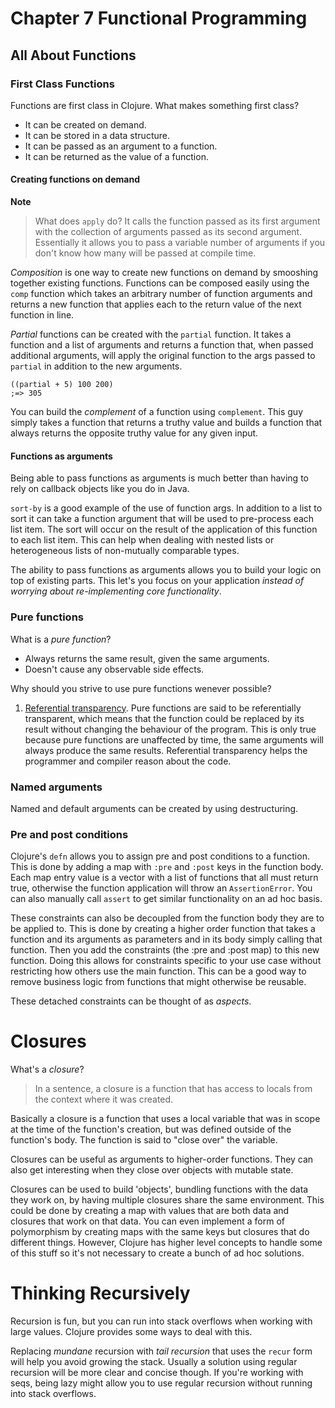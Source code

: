 Chapter 7 Functional Programming
============================================

All About Functions
--------------------------------------------

### First Class Functions

Functions are first class in Clojure. What makes something first class?

* It can be created on demand.
* It can be stored in a data structure.
* It can be passed as an argument to a function.
* It can be returned as the value of a function.

#### Creating functions on demand

**Note**
> What does `apply` do? It calls the function passed as its first argument with the collection of arguments passed as its second argument. Essentially it allows you to pass a variable number of arguments if you don't know how many will be passed at compile time.

*Composition* is one way to create new functions on demand by smooshing together existing functions. Functions can be composed easily using the `comp` function which takes an arbitrary number of function arguments and returns a new function that applies each to the return value of the next function in line.

*Partial* functions can be created with the `partial` function. It takes a function and a list of arguments and returns a function that, when passed additional arguments, will apply the original function to the args passed to `partial` in addition to the new arguments.

```
((partial + 5) 100 200)
;=> 305
```

You can build the *complement* of a function using `complement`. This guy simply takes a function that returns a truthy value and builds a function that always returns the opposite truthy value for any given input.


#### Functions as arguments

Being able to pass functions as arguments is much better than having to rely on callback objects like you do in Java.

`sort-by` is a good example of the use of function args. In addition to a list to sort it can take a function argument that will be used to pre-process each list item. The sort will occur on the result of the application of this function to each list item. This can help when dealing with nested lists or heterogeneous lists of non-mutually comparable types.

The ability to pass functions as arguments allows you to build your logic on top of existing parts. This let's you focus on your application *instead of worrying about re-implementing core functionality*.


### Pure functions

What is a *pure function*?

* Always returns the same result, given the same arguments.
* Doesn't cause any observable side effects.

Why should you strive to use pure functions wenever possible?

1. [Referential transparency][1]. Pure functions are said to be referentially transparent, which means that the function could be replaced by its result without changing the behaviour of the program. This is only true because pure functions are unaffected by time, the same arguments will always produce the same results. Referential transparency helps the programmer and compiler reason about the code.

[1]: http://en.wikipedia.org/wiki/Referential_transparency_(computer_science)


### Named arguments

Named and default arguments can be created by using destructuring.


### Pre and post conditions

Clojure's `defn` allows you to assign pre and post conditions to a function. This is done by adding a map with `:pre` and `:post` keys in the function body. Each map entry value is a vector with a list of functions that all must return true, otherwise the function application will throw an `AssertionError`. You can also manually call `assert` to get similar functionality on an ad hoc basis.

These constraints can also be decoupled from the function body they are to be applied to. This is done by creating a higher order function that takes a function and its arguments as parameters and in its body simply calling that function. Then you add the constraints (the :pre and :post map) to this new function. Doing this allows for constraints specific to your use case without restricting how others use the main function. This can be a good way to remove business logic from functions that might otherwise be reusable.

These detached constraints can be thought of as *aspects*.


Closures
============================================

What's a *closure*?

> In a sentence, a closure is a function that has access to locals from the context where it was created.

Basically a closure is a function that uses a local variable that was in scope at the time of the function's creation, but was defined outside of the function's body. The function is said to "close over" the variable.

Closures can be useful as arguments to higher-order functions. They can also get interesting when they close over objects with mutable state.

Closures can be used to build 'objects', bundling functions with the data they work on, by having multiple closures share the same environment. This could be done by creating a map with values that are both data and closures that work on that data. You can even implement a form of polymorphism by creating maps with the same keys but closures that do different things. However, Clojure has higher level concepts to handle some of this stuff so it's not necessary to create a bunch of ad hoc solutions.


Thinking Recursively
============================================

Recursion is fun, but you can run into stack overflows when working with large values. Clojure provides some ways to deal with this.

Replacing *mundane* recursion with *tail recursion* that uses the `recur` form will help you avoid growing the stack. Usually a solution using regular recursion will be more clear and concise though. If you're working with seqs, being lazy might allow you to use regular recursion without running into stack overflows.

